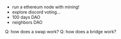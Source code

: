 - run a ethereum node with mining!
- explore discord voting...
- 100 days DAO
- neighbors DAO

Q: how does a swap work?
Q: how does a bridge work?
